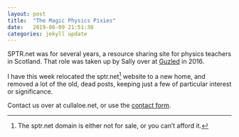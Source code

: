 ```yaml
---
layout: post
title:  "The Magic Physics Pixies"
date:   2019-06-09 21:51:38
categories: jekyll update
---
```


SPTR.net was for several years, a resource sharing site for physics teachers in Scotland. That role was taken up by Sally over at [Guzled](https://www.guzledscotland.com/) in 2016.

I have this week relocated the sptr.net[^domain] website to a new home, and removed a lot of the old, dead posts, keeping just a few of particular interest or significance.

[^domain]: The sptr.net domain is either not for sale, or you can’t afford it.

Contact us over at cullaloe.net, or use the <a href="/contact">contact form</a>.
